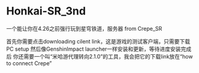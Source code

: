# Honkai-SR_3nd
一个能让你在4.26之前强行玩到星穹铁道，服务器 from Crepe_SR

首先你需要点击downloading cilent link，这是游戏的测试客户端，只需要下载PC setup
然后像GenshinImpact launcher一样安装和更新，等待进度安装完成后
你还需要一个叫“米哈游代理转向2.1.0”的工具，我会把它的下载link放在“how to connect Crepe”
